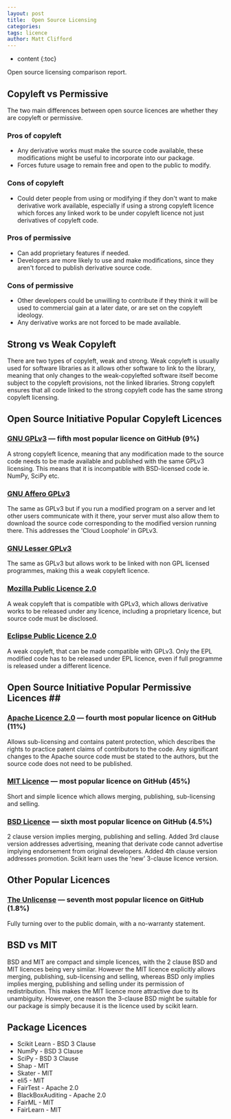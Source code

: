 ```yaml
---
layout: post
title:  Open Source Licensing
categories:
tags: licence
author: Matt Clifford
---
```


* content
{:toc}

Open source licensing comparison report.<!--more-->

## Copyleft vs Permissive ##

The two main differences between open source licences are whether they are copyleft or permissive.

### Pros of copyleft ##
* Any derivative works must make the source code available, these modifications might be useful to incorporate into our package.
* Forces future usage to remain free and open to the public to modify.

### Cons of copyleft ###
* Could deter people from using or modifying if they don't want to make derivative work available, especially if using a strong copyleft licence which forces any linked work to be under copyleft licence not just derivatives of copyleft code.

### Pros of permissive ###
* Can add proprietary features if needed.
* Developers are more likely to use and make modifications, since they aren't forced to publish derivative source code.

### Cons of permissive ###
* Other developers could be unwilling to contribute if they think it will be used to commercial gain at a later date, or are set on the copyleft ideology.
* Any derivative works are not forced to be made available.


## Strong vs Weak Copyleft ##
There are two types of copyleft, weak and strong. Weak copyleft is usually used for software libraries as it allows other software to link to the library, meaning that only changes to the weak-copylefted software itself become subject to the copyleft provisions, not the linked libraries. Strong copyleft ensures that all code linked to the strong copyleft code has the same strong copyleft licensing.


## Open Source Initiative Popular Copyleft Licences ##
### [GNU GPLv3](https://opensource.org/licenses/GPL-3.0) — fifth most popular licence on GitHub (9%) ###
A strong copyleft licence, meaning that any modification made to the source code needs to be made available and published with the same GPLv3 licensing. This means that it is incompatible with BSD-licensed code ie. NumPy, SciPy etc.

### [GNU Affero GPLv3](https://opensource.org/licenses/AGPL-3.0) ###
The same as GPLv3 but if you run a modified program on a server and let other users communicate with it there, your server must also allow them to download the source code corresponding to the modified version running there. This addresses the 'Cloud Loophole' in GPLv3.

### [GNU Lesser GPLv3](https://opensource.org/licenses/LGPL-3.0) ###
The same as GPLv3 but allows work to be linked with non GPL licensed programmes, making this a weak copyleft licence.

### [Mozilla Public Licence 2.0](https://opensource.org/licenses/MPL-2.0) ###
A weak copyleft that is compatible with GPLv3, which allows derivative works to be released under any licence, including a proprietary licence, but source code must be disclosed.

### [Eclipse Public Licence 2.0](https://opensource.org/licenses/EPL-2.0) ###
A weak copyleft, that can be made compatible with GPLv3. Only the EPL modified code has to be released under EPL licence, even if full programme is released under a different licence.


## Open Source Initiative Popular Permissive Licences ## 
### [Apache Licence 2.0](https://opensource.org/licenses/Apache-2.0) — fourth most popular licence on GitHub (11%) ###
Allows sub-licensing and contains patent protection, which describes the rights to practice patent claims of contributors to the code. Any significant changes to the Apache source code must be stated to the authors, but the source code does not need to be published.

### [MIT Licence](https://opensource.org/licenses/MIT) — most popular licence on GitHub (45%) ###
Short and simple licence which allows merging, publishing, sub-licensing and selling.

### [BSD Licence](https://opensource.org/licenses/BSD-3-Clause) — sixth most popular licence on GitHub (4.5%) ###
2 clause version implies merging, publishing and selling. Added 3rd clause version addresses advertising, meaning that derivate code cannot advertise implying endorsement from original developers. Added 4th clause version addresses promotion. Scikit learn uses the 'new' 3-clause licence version.

## Other Popular Licences ##
### [The Unlicense](https://choosealicense.com/licenses/unlicense/) — seventh most popular licence on GitHub (1.8%) ###
Fully turning over to the public domain, with a no-warranty statement.


## BSD vs MIT ##
BSD and MIT are compact and simple licences, with the 2 clause BSD and MIT licences being very similar. However the MIT licence explicitly allows merging, publishing, sub-licensing and selling, whereas BSD only implies implies merging, publishing and selling under its permission of redistribution. This makes the MIT licence more attractive due to its unambiguity. However, one reason the 3-clause BSD might be suitable for our package is simply because it is the licence used by scikit learn.

## Package Licences ##
* Scikit Learn - BSD 3 Clause
* NumPy - BSD 3 Clause
* SciPy - BSD 3 Clause
* Shap - MIT
* Skater - MIT
* eli5 - MIT
* FairTest - Apache 2.0
* BlackBoxAuditing - Apache 2.0
* FairML - MIT
* FairLearn - MIT
